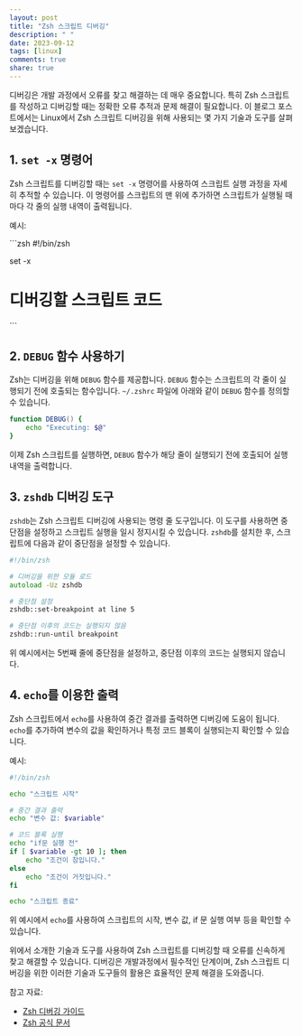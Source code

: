 ```yaml
---
layout: post
title: "Zsh 스크립트 디버깅"
description: " "
date: 2023-09-12
tags: [linux]
comments: true
share: true
---
```


디버깅은 개발 과정에서 오류를 찾고 해결하는 데 매우 중요합니다. 특히 Zsh 스크립트를 작성하고 디버깅할 때는 정확한 오류 추적과 문제 해결이 필요합니다. 이 블로그 포스트에서는 Linux에서 Zsh 스크립트 디버깅을 위해 사용되는 몇 가지 기술과 도구를 살펴보겠습니다.

## 1. `set -x` 명령어

Zsh 스크립트를 디버깅할 때는 `set -x` 명령어를 사용하여 스크립트 실행 과정을 자세히 추적할 수 있습니다. 이 명령어를 스크립트의 맨 위에 추가하면 스크립트가 실행될 때 마다 각 줄의 실행 내역이 출력됩니다.

예시:

\```zsh
#!/bin/zsh

set -x

# 디버깅할 스크립트 코드
\```

## 2. `DEBUG` 함수 사용하기

Zsh는 디버깅을 위해 `DEBUG` 함수를 제공합니다. `DEBUG` 함수는 스크립트의 각 줄이 실행되기 전에 호출되는 함수입니다. `~/.zshrc` 파일에 아래와 같이 `DEBUG` 함수를 정의할 수 있습니다.

```zsh
function DEBUG() {
    echo "Executing: $@"
}
```

이제 Zsh 스크립트를 실행하면, `DEBUG` 함수가 해당 줄이 실행되기 전에 호출되어 실행 내역을 출력합니다.

## 3. `zshdb` 디버깅 도구

`zshdb`는 Zsh 스크립트 디버깅에 사용되는 명령 줄 도구입니다. 이 도구를 사용하면 중단점을 설정하고 스크립트 실행을 일시 정지시킬 수 있습니다. `zshdb`를 설치한 후, 스크립트에 다음과 같이 중단점을 설정할 수 있습니다.

```zsh
#!/bin/zsh

# 디버깅을 위한 모듈 로드
autoload -Uz zshdb

# 중단점 설정
zshdb::set-breakpoint at line 5

# 중단점 이후의 코드는 실행되지 않음
zshdb::run-until breakpoint
```

위 예시에서는 5번째 줄에 중단점을 설정하고, 중단점 이후의 코드는 실행되지 않습니다.

## 4. `echo`를 이용한 출력

Zsh 스크립트에서 `echo`를 사용하여 중간 결과를 출력하면 디버깅에 도움이 됩니다. `echo`를 추가하여 변수의 값을 확인하거나 특정 코드 블록이 실행되는지 확인할 수 있습니다.

예시:

```zsh
#!/bin/zsh

echo "스크립트 시작"

# 중간 결과 출력
echo "변수 값: $variable"

# 코드 블록 실행
echo "if문 실행 전"
if [ $variable -gt 10 ]; then
    echo "조건이 참입니다."
else
    echo "조건이 거짓입니다."
fi

echo "스크립트 종료"
```

위 예시에서 `echo`를 사용하여 스크립트의 시작, 변수 값, if 문 실행 여부 등을 확인할 수 있습니다.

위에서 소개한 기술과 도구를 사용하여 Zsh 스크립트를 디버깅할 때 오류를 신속하게 찾고 해결할 수 있습니다. 디버깅은 개발과정에서 필수적인 단계이며, Zsh 스크립트 디버깅을 위한 이러한 기술과 도구들의 활용은 효율적인 문제 해결을 도와줍니다.

참고 자료:
- [Zsh 디버깅 가이드](https://github.com/zsh-users/zshdb)
- [Zsh 공식 문서](https://www.zsh.org/)